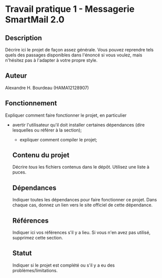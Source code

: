 # Travail pratique 1 - Messagerie SmartMail 2.0

## Description

Décrire ici le projet de façon assez générale. Vous pouvez reprendre tels quels
des passages disponibles dans l'énoncé si vous voulez, mais n'hésitez pas
à l'adapter à votre propre style.

## Auteur

Alexandre H. Bourdeau (HAMA12128907)

## Fonctionnement

Expliquer comment faire fonctionner le projet, en particulier

- avertir l'utilisateur qu'il doit installer certaines dépendances (dire
  lesquelles ou référer à la section);
  - expliquer comment compiler le projet;

  ## Contenu du projet

  Décrire *tous* les fichiers contenus dans le dépôt. Utilisez une liste à puces.

  ## Dépendances

  Indiquer toutes les dépendances pour faire fonctionner ce projet. Dans chaque
  cas, donnez un lien vers le site officiel de cette dépendance.

  ## Références

  Indiquer ici vos références s'il y a lieu. Si vous n'en avez pas utilisé,
  supprimez cette section.

  ## Statut

  Indiquer si le projet est complété ou s'il y a eu des problèmes/limitations.
